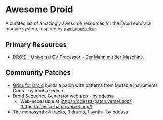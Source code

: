 # Awesome Droid 

A curated list of amazingly awesome resources for the Droid eurorack module system, inspired by [awesome-elixir](https://github.com/h4cc/awesome-elixir).

## Primary Resources

- [DROID - Universal CV Processor - Der Mann mit der Maschine](https://shop.dermannmitdermaschine.de/pages/droid-universal-cv-processor)

## Community Patches

- [Grids for Droid](https://github.com/tomhazledine/Grids-for-Droid) builds a patch with patterns from Mutable Instruments Grids - by tomhazledine
- [Droid Sequence Generator](https://github.com/yakovkhalinsky/droid-sequencer-generator) web app - by odessa
  - Web-accessible at [https://odessa-patch.vercel.app/](https://odessa-patch.vercel.app/)
- [The monosynth: 4 tracks, 3 drums, 1 synth](https://gist.github.com/yakovkhalinsky/05416726c719cd42d9dbb2d405cdd204) - by odessa
